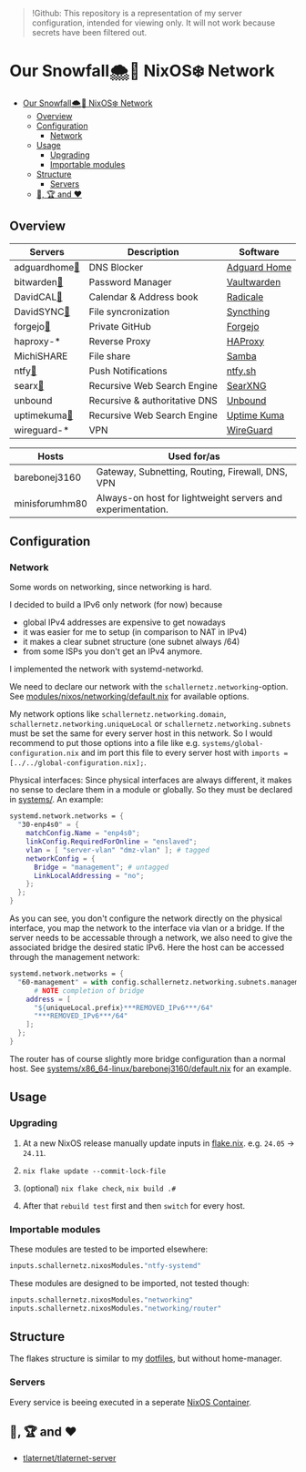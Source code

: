 > !Github: This repository is a representation of my server configuration, intended for viewing only. It will not work because secrets have been filtered out.

# Our Snowfall🌨️🍂 NixOS❄️ Network

-   [Our Snowfall🌨️🍂 NixOS❄️ Network](#our-snowfall️-nixos️-network)
    -   [Overview](#overview)
    -   [Configuration](#configuration)
        -   [Network](#network)
    -   [Usage](#usage)
        -   [Upgrading](#upgrading)
        -   [Importable modules](#importable-modules)
    -   [Structure](#structure)
        -   [Servers](#servers)
    -   [👀, 🏆 and ❤️](#--and-️)

## Overview

| Servers                                                   | Description                   | Software                                                   |
| --------------------------------------------------------- | ----------------------------- | ---------------------------------------------------------- |
| adguardhome[🔗](https://adguardhome.lan.***REMOVED_DOMAIN***/) | DNS Blocker                   | [Adguard Home](https://github.com/AdguardTeam/AdGuardHome) |
| bitwarden[🔗](https://bitwarden.lan.***REMOVED_DOMAIN***/)     | Password Manager              | [Vaultwarden](https://github.com/dani-garcia/vaultwarden)  |
| DavidCAL[🔗](https://davidcal.lan.***REMOVED_DOMAIN***/.web/)  | Calendar & Address book       | [Radicale](https://github.com/Kozea/Radicale)              |
| DavidSYNC[🔗](https://davidsync.lan.***REMOVED_DOMAIN***/)     | File syncronization           | [Syncthing](https://github.com/syncthing/syncthing)        |
| forgejo[🔗](https://forgejo.lan.***REMOVED_DOMAIN***)          | Private GitHub                | [Forgejo](https://forgejo.org/)                            |
| haproxy-\*                                                | Reverse Proxy                 | [HAProxy](https://github.com/haproxy/haproxy)              |
| MichiSHARE                                                | File share                    | [Samba](https://wiki.nixos.org/wiki/Samba)                 |
| ntfy[🔗](https://ntfy.lan.***REMOVED_DOMAIN***/)               | Push Notifications            | [ntfy.sh](https://github.com/binwiederhier/ntfy)           |
| searx[🔗](https://searx.***REMOVED_DOMAIN***/)                 | Recursive Web Search Engine   | [SearXNG](https://github.com/searxng/searxng)              |
| unbound                                                   | Recursive & authoritative DNS | [Unbound](https://github.com/NLnetLabs/unbound)            |
| uptimekuma[🔗](https://uptimekuma.lan.***REMOVED_DOMAIN***/)   | Recursive Web Search Engine   | [Uptime Kuma](https://github.com/louislam/uptime-kuma)     |
| wireguard-\*                                              | VPN                           | [WireGuard](https://www.wireguard.com/)                    |

| Hosts          | Used for/as                                                 |
| -------------- | ----------------------------------------------------------- |
| barebonej3160  | Gateway, Subnetting, Routing, Firewall, DNS, VPN            |
| minisforumhm80 | Always-on host for lightweight servers and experimentation. |

## Configuration

### Network

Some words on networking, since networking is hard.

I decided to build a IPv6 only network (for now) because

-   global IPv4 addresses are expensive to get nowadays
-   it was easier for me to setup (in comparison to NAT in IPv4)
-   it makes a clear subnet structure (one subnet always /64)
-   from some ISPs you don't get an IPv4 anymore.

I implemented the network with systemd-networkd.

We need to declare our network with the `schallernetz.networking`-option. See [modules/nixos/networking/default.nix](https://github.com/dafitt/schallernetz/blob/main/modules/nixos/networking/default.nix) for available options.

My network options like `schallernetz.networking.domain`, `schallernetz.networking.uniqueLocal` or `schallernetz.networking.subnets` must be set the same for every server host in this network. So I would recommend to put those options into a file like e.g. `systems/global-configuration.nix` and im port this file to every server host with `imports = [../../global-configuration.nix];`.

Physical interfaces: Since physical interfaces are always different, it makes no sense to declare them in a module or globally. So they must be declared in [systems/](https://github.com/dafitt/schallernetz/blob/main/systems/). An example:

```nix
systemd.network.networks = {
  "30-enp4s0" = {
    matchConfig.Name = "enp4s0";
    linkConfig.RequiredForOnline = "enslaved";
    vlan = [ "server-vlan" "dmz-vlan" ]; # tagged
    networkConfig = {
      Bridge = "management"; # untagged
      LinkLocalAddressing = "no";
    };
  };
}
```

As you can see, you don't configure the network directly on the physical interface, you map the network to the interface via vlan or a bridge. If the server needs to be accessable through a network, we also need to give the associated bridge the desired static IPv6. Here the host can be accessed through the management network:

```nix
systemd.network.networks = {
  "60-management" = with config.schallernetz.networking.subnets.management; {
      # NOTE completion of bridge
    address = [
      "${uniqueLocal.prefix}***REMOVED_IPv6***/64"
      "***REMOVED_IPv6***/64"
    ];
  };
}
```

The router has of course slightly more bridge configuration than a normal host. See [systems/x86_64-linux/barebonej3160/default.nix](https://github.com/dafitt/schallernetz/blob/main/systems/x86_64-linux/barebonej3160/default.nix) for an example.

## Usage

### Upgrading

1. At a new NixOS release manually update inputs in [flake.nix](https://github.com/dafitt/schallernetz/blob/main/flake.nix). e.g. `24.05` -> `24.11`.

2. `nix flake update --commit-lock-file`

3. (optional) `nix flake check`, `nix build .#`

4. After that `rebuild test` first and then `switch` for every host.

### Importable modules

These modules are tested to be imported elsewhere:

```nix
inputs.schallernetz.nixosModules."ntfy-systemd"
```

These modules are designed to be imported, not tested though:

```nix
inputs.schallernetz.nixosModules."networking"
inputs.schallernetz.nixosModules."networking/router"
```

## Structure

The flakes structure is similar to my [dotfiles](https://github.com/dafitt/dotfiles?tab=readme-ov-file#structure), but without home-manager.

### Servers

Every service is beeing executed in a seperate [NixOS Container](https://wiki.nixos.org/wiki/NixOS_Containers).

## 👀, 🏆 and ❤️

-   [tlaternet/tlaternet-server](https://gitea.tlater.net/tlaternet/tlaternet-server)
